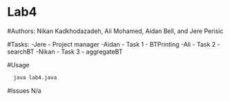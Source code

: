 # Lab4

#Authors: Nikan Kadkhodazadeh, Ali Mohamed, Aidan Bell, and Jere Perisic

#Tasks: 
-Jere - Project manager
-Aidan - Task 1 - BTPrinting
-Ali - Task 2 - searchBT
-Nikan - Task 3 - aggregateBT

#Usage 
  ```bash
    java lab4.java
  ```
#Issues
N/a
